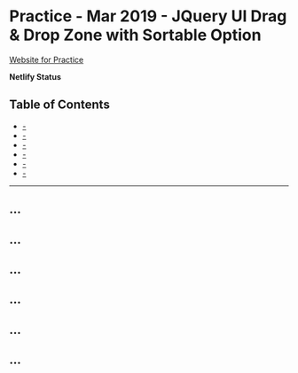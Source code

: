 # Practice - Mar 2019 - JQuery UI Drag & Drop Zone with Sortable Option

[Website for Practice]()

**Netlify Status**

## Table of Contents

* [-](#)
* [-](#)
* [-](#)
* [-](#)
* [-](#)
* [-](#)

---

## ...

## ...

## ...

## ...

## ...

## ...